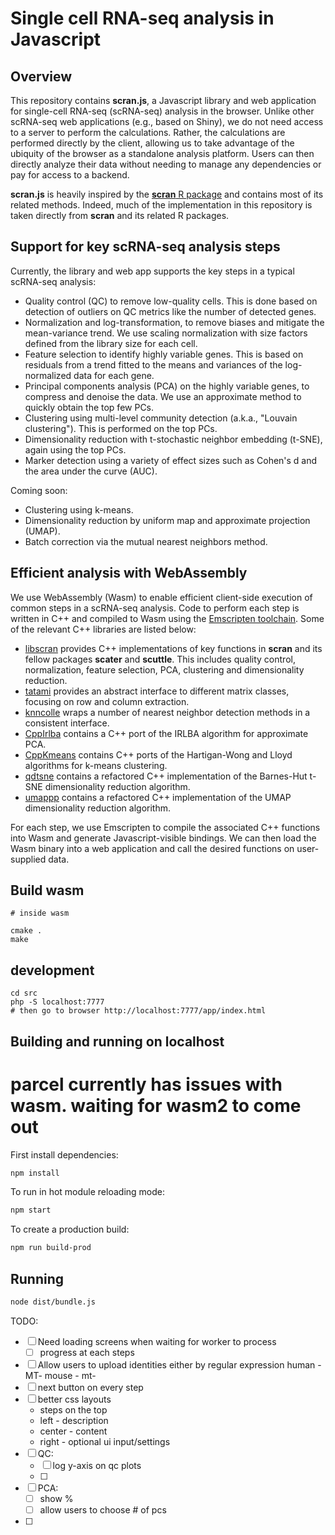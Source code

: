 # Single cell RNA-seq analysis in Javascript

## Overview

This repository contains **scran.js**, a Javascript library and web application for single-cell RNA-seq (scRNA-seq) analysis in the browser.
Unlike other scRNA-seq web applications (e.g., based on Shiny), we do not need access to a server to perform the calculations.
Rather, the calculations are performed directly by the client, allowing us to take advantage of the ubiquity of the browser as a standalone analysis platform.
Users can then directly analyze their data without needing to manage any dependencies or pay for access to a backend.

**scran.js** is heavily inspired by the [**scran** R package](https://bioconductor.org/packages/scran) and contains most of its related methods.
Indeed, much of the implementation in this repository is taken directly from **scran** and its related R packages.

## Support for key scRNA-seq analysis steps

Currently, the library and web app supports the key steps in a typical scRNA-seq analysis:

- Quality control (QC) to remove low-quality cells.
This is done based on detection of outliers on QC metrics like the number of detected genes.
- Normalization and log-transformation, to remove biases and mitigate the mean-variance trend.
We use scaling normalization with size factors defined from the library size for each cell.
- Feature selection to identify highly variable genes.
This is based on residuals from a trend fitted to the means and variances of the log-normalized data for each gene.
- Principal components analysis (PCA) on the highly variable genes, to compress and denoise the data.
We use an approximate method to quickly obtain the top few PCs.
- Clustering using multi-level community detection (a.k.a., "Louvain clustering").
This is performed on the top PCs.
- Dimensionality reduction with t-stochastic neighbor embedding (t-SNE), again using the top PCs.
- Marker detection using a variety of effect sizes such as Cohen's d and the area under the curve (AUC).

Coming soon:

- Clustering using k-means.
- Dimensionality reduction by uniform map and approximate projection (UMAP).
- Batch correction via the mutual nearest neighbors method.

## Efficient analysis with WebAssembly 

We use WebAssembly (Wasm) to enable efficient client-side execution of common steps in a scRNA-seq analysis.
Code to perform each step is written in C++ and compiled to Wasm using the [Emscripten toolchain](https://emscripten.org/).
Some of the relevant C++ libraries are listed below:

- [libscran](https://github.com/LTLA/libscran) provides C++ implementations of key functions in **scran** and its fellow packages **scater** and **scuttle**.
This includes quality control, normalization, feature selection, PCA, clustering and dimensionality reduction.
- [tatami](https://github.com/LTLA/tatami) provides an abstract interface to different matrix classes, focusing on row and column extraction.
- [knncolle](https://github.com/LTLA/knncolle) wraps a number of nearest neighbor detection methods in a consistent interface.
- [CppIrlba](https://github.com/LTLA/CppIrlba) contains a C++ port of the IRLBA algorithm for approximate PCA.
- [CppKmeans](https://github.com/LTLA/CppKmeans) contains C++ ports of the Hartigan-Wong and Lloyd algorithms for k-means clustering.
- [qdtsne](https://github.com/LTLA/qdtsne) contains a refactored C++ implementation of the Barnes-Hut t-SNE dimensionality reduction algorithm.
- [umappp](https://github.com/LTLA/umappp) contains a refactored C++ implementation of the UMAP dimensionality reduction algorithm.

For each step, we use Emscripten to compile the associated C++ functions into Wasm and generate Javascript-visible bindings.
We can then load the Wasm binary into a web application and call the desired functions on user-supplied data.

## Build wasm

```
# inside wasm

cmake .
make
```

## development

```
cd src
php -S localhost:7777
# then go to browser http://localhost:7777/app/index.html
```

## Building and running on localhost
# parcel currently has issues with wasm. waiting for wasm2 to come out
First install dependencies:

```sh
npm install
```

To run in hot module reloading mode:

```sh
npm start
```

To create a production build:

```sh
npm run build-prod
```

## Running

```sh
node dist/bundle.js
```

TODO:
- [ ] Need loading screens when waiting for worker to process
    - [ ] progress at each steps 
- [ ] Allow users to upload identities
    either by regular expression
    human - MT-
    mouse - mt-
- [ ] next button on every step
- [ ] better css layouts
    - steps on the top
    - left - description
    - center - content
    - right - optional ui input/settings
- [ ] QC: 
    - [ ] log y-axis on qc plots
    - [ ] 
- [ ] PCA: 
    - [ ] show % 
    - [ ] allow users to choose # of pcs
- [ ] 

